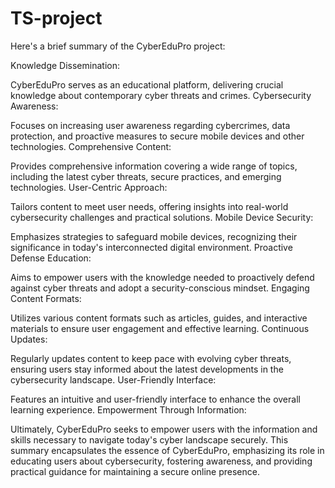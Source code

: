 # TS-project
Here's a brief summary of the CyberEduPro project:

Knowledge Dissemination:

CyberEduPro serves as an educational platform, delivering crucial knowledge about contemporary cyber threats and crimes. Cybersecurity Awareness:

Focuses on increasing user awareness regarding cybercrimes, data protection, and proactive measures to secure mobile devices and other technologies. Comprehensive Content:

Provides comprehensive information covering a wide range of topics, including the latest cyber threats, secure practices, and emerging technologies. User-Centric Approach:

Tailors content to meet user needs, offering insights into real-world cybersecurity challenges and practical solutions. Mobile Device Security:

Emphasizes strategies to safeguard mobile devices, recognizing their significance in today's interconnected digital environment. Proactive Defense Education:

Aims to empower users with the knowledge needed to proactively defend against cyber threats and adopt a security-conscious mindset. Engaging Content Formats:

Utilizes various content formats such as articles, guides, and interactive materials to ensure user engagement and effective learning. Continuous Updates:

Regularly updates content to keep pace with evolving cyber threats, ensuring users stay informed about the latest developments in the cybersecurity landscape. User-Friendly Interface:

Features an intuitive and user-friendly interface to enhance the overall learning experience. Empowerment Through Information:

Ultimately, CyberEduPro seeks to empower users with the information and skills necessary to navigate today's cyber landscape securely. This summary encapsulates the essence of CyberEduPro, emphasizing its role in educating users about cybersecurity, fostering awareness, and providing practical guidance for maintaining a secure online presence.
